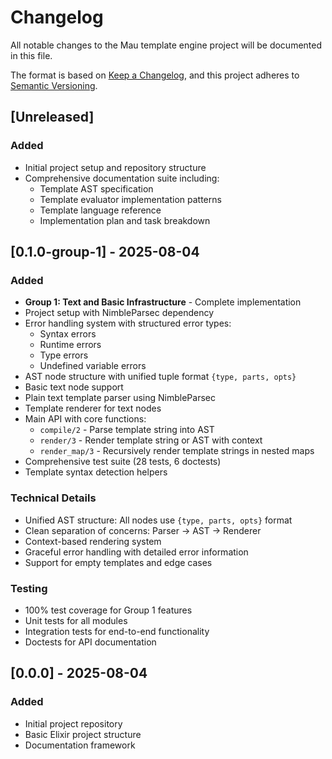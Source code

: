 # Changelog

All notable changes to the Mau template engine project will be documented in this file.

The format is based on [Keep a Changelog](https://keepachangelog.com/en/1.0.0/),
and this project adheres to [Semantic Versioning](https://semver.org/spec/v2.0.0.html).

## [Unreleased]

### Added
- Initial project setup and repository structure
- Comprehensive documentation suite including:
  - Template AST specification
  - Template evaluator implementation patterns
  - Template language reference
  - Implementation plan and task breakdown

## [0.1.0-group-1] - 2025-08-04

### Added
- **Group 1: Text and Basic Infrastructure** - Complete implementation
- Project setup with NimbleParsec dependency
- Error handling system with structured error types:
  - Syntax errors
  - Runtime errors
  - Type errors
  - Undefined variable errors
- AST node structure with unified tuple format `{type, parts, opts}`
- Basic text node support
- Plain text template parser using NimbleParsec
- Template renderer for text nodes
- Main API with core functions:
  - `compile/2` - Parse template string into AST
  - `render/3` - Render template string or AST with context
  - `render_map/3` - Recursively render template strings in nested maps
- Comprehensive test suite (28 tests, 6 doctests)
- Template syntax detection helpers

### Technical Details
- Unified AST structure: All nodes use `{type, parts, opts}` format
- Clean separation of concerns: Parser → AST → Renderer
- Context-based rendering system
- Graceful error handling with detailed error information
- Support for empty templates and edge cases

### Testing
- 100% test coverage for Group 1 features
- Unit tests for all modules
- Integration tests for end-to-end functionality
- Doctests for API documentation

## [0.0.0] - 2025-08-04

### Added
- Initial project repository
- Basic Elixir project structure
- Documentation framework